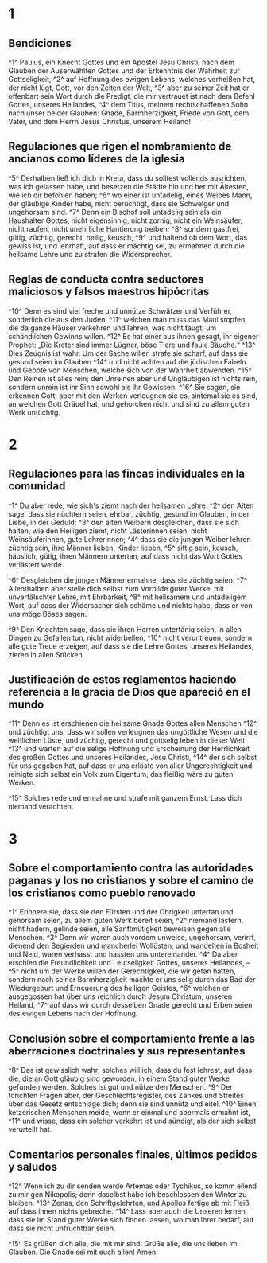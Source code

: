 # 1
## Bendiciones
^1^ Paulus, ein Knecht Gottes und ein Apostel Jesu Christi, nach dem Glauben der Auserwählten Gottes und der Erkenntnis der Wahrheit zur Gottseligkeit, ^2^ auf Hoffnung des ewigen Lebens, welches verheißen hat, der nicht lügt, Gott, vor den Zeiten der Welt, ^3^ aber zu seiner Zeit hat er offenbart sein Wort durch die Predigt, die mir vertrauet ist nach dem Befehl Gottes, unseres Heilandes, ^4^ dem Titus, meinem rechtschaffenen Sohn nach unser beider Glauben: Gnade, Barmherzigkeit, Friede von Gott, dem Vater, und dem Herrn Jesus Christus, unserem Heiland! 

## Regulaciones que rigen el nombramiento de ancianos como líderes de la iglesia
^5^ Derhalben ließ ich dich in Kreta, dass du solltest vollends ausrichten, was ich gelassen habe, und besetzen die Städte hin und her mit Ältesten, wie ich dir befohlen haben; ^6^ wo einer ist untadelig, eines Weibes Mann, der gläubige Kinder habe, nicht berüchtigt, dass sie Schwelger und ungehorsam sind. ^7^ Denn ein Bischof soll untadelig sein als ein Haushalter Gottes, nicht eigensinnig, nicht zornig, nicht ein Weinsäufer, nicht raufen, nicht unehrliche Hantierung treiben; ^8^ sondern gastfrei, gütig, züchtig, gerecht, heilig, keusch, ^9^ und haltend ob dem Wort, das gewiss ist, und lehrhaft, auf dass er mächtig sei, zu ermahnen durch die heilsame Lehre und zu strafen die Widersprecher. 

## Reglas de conducta contra seductores maliciosos y falsos maestros hipócritas
^10^ Denn es sind viel freche und unnütze Schwätzer und Verführer, sonderlich die aus den Juden, ^11^ welchen man muss das Maul stopfen, die da ganze Häuser verkehren und lehren, was nicht taugt, um schändlichen Gewinns willen. ^12^ Es hat einer aus ihnen gesagt, ihr eigener Prophet: „Die Kreter sind immer Lügner, böse Tiere und faule Bäuche.“ ^13^ Dies Zeugnis ist wahr. Um der Sache willen strafe sie scharf, auf dass sie gesund seien im Glauben ^14^ und nicht achten auf die jüdischen Fabeln und Gebote von Menschen, welche sich von der Wahrheit abwenden. ^15^ Den Reinen ist alles rein; den Unreinen aber und Ungläubigen ist nichts rein, sondern unrein ist ihr Sinn sowohl als ihr Gewissen. ^16^ Sie sagen, sie erkennen Gott; aber mit den Werken verleugnen sie es, sintemal sie es sind, an welchen Gott Gräuel hat, und gehorchen nicht und sind zu allem guten Werk untüchtig.

# 2
## Regulaciones para las fincas individuales en la comunidad
^1^ Du aber rede, wie sich's ziemt nach der heilsamen Lehre: ^2^ den Alten sage, dass sie nüchtern seien, ehrbar, züchtig, gesund im Glauben, in der Liebe, in der Geduld; ^3^ den alten Weibern desgleichen, dass sie sich halten, wie den Heiligen ziemt, nicht Lästerinnen seien, nicht Weinsäuferinnen, gute Lehrerinnen; ^4^ dass sie die jungen Weiber lehren züchtig sein, ihre Männer lieben, Kinder lieben, ^5^ sittig sein, keusch, häuslich, gütig, ihren Männern untertan, auf dass nicht das Wort Gottes verlästert werde. 

^6^ Desgleichen die jungen Männer ermahne, dass sie züchtig seien. ^7^ Allenthalben aber stelle dich selbst zum Vorbilde guter Werke, mit unverfälschter Lehre, mit Ehrbarkeit, ^8^ mit heilsamem und untadeligem Wort, auf dass der Widersacher sich schäme und nichts habe, dass er von uns möge Böses sagen. 

^9^ Den Knechten sage, dass sie ihren Herren untertänig seien, in allen Dingen zu Gefallen tun, nicht widerbellen, ^10^ nicht veruntreuen, sondern alle gute Treue erzeigen, auf dass sie die Lehre Gottes, unseres Heilandes, zieren in allen Stücken. 

## Justificación de estos reglamentos haciendo referencia a la gracia de Dios que apareció en el mundo
^11^ Denn es ist erschienen die heilsame Gnade Gottes allen Menschen ^12^ und züchtigt uns, dass wir sollen verleugnen das ungöttliche Wesen und die weltlichen Lüste, und züchtig, gerecht und gottselig leben in dieser Welt ^13^ und warten auf die selige Hoffnung und Erscheinung der Herrlichkeit des großen Gottes und unseres Heilandes, Jesu Christi, ^14^ der sich selbst für uns gegeben hat, auf dass er uns erlöste von aller Ungerechtigkeit und reinigte sich selbst ein Volk zum Eigentum, das fleißig wäre zu guten Werken. 

^15^ Solches rede und ermahne und strafe mit ganzem Ernst. Lass dich niemand verachten.

# 3
## Sobre el comportamiento contra las autoridades paganas y los no cristianos y sobre el camino de los cristianos como pueblo renovado
^1^ Erinnere sie, dass sie den Fürsten und der Obrigkeit untertan und gehorsam seien, zu allem guten Werk bereit seien, ^2^ niemand lästern, nicht hadern, gelinde seien, alle Sanftmütigkeit beweisen gegen alle Menschen. ^3^ Denn wir waren auch vordem unweise, ungehorsam, verirrt, dienend den Begierden und mancherlei Wollüsten, und wandelten in Bosheit und Neid, waren verhasst und hassten uns untereinander. ^4^ Da aber erschien die Freundlichkeit und Leutseligkeit Gottes, unseres Heilandes, – ^5^ nicht um der Werke willen der Gerechtigkeit, die wir getan hatten, sondern nach seiner Barmherzigkeit machte er uns selig durch das Bad der Wiedergeburt und Erneuerung des heiligen Geistes, ^6^ welchen er ausgegossen hat über uns reichlich durch Jesum Christum, unseren Heiland, ^7^ auf dass wir durch desselben Gnade gerecht und Erben seien des ewigen Lebens nach der Hoffnung. 

## Conclusión sobre el comportamiento frente a las aberraciones doctrinales y sus representantes
^8^ Das ist gewisslich wahr; solches will ich, dass du fest lehrest, auf dass die, die an Gott gläubig sind geworden, in einem Stand guter Werke gefunden werden. Solches ist gut und nütze den Menschen. ^9^ Der törichten Fragen aber, der Geschlechtsregister, des Zankes und Streites über das Gesetz entschlage dich; denn sie sind unnütz und eitel. ^10^ Einen ketzerischen Menschen meide, wenn er einmal und abermals ermahnt ist, ^11^ und wisse, dass ein solcher verkehrt ist und sündigt, als der sich selbst verurteilt hat. 

## Comentarios personales finales, últimos pedidos y saludos
^12^ Wenn ich zu dir senden werde Artemas oder Tychikus, so komm eilend zu mir gen Nikopolis; denn daselbst habe ich beschlossen den Winter zu bleiben. ^13^ Zenas, den Schriftgelehrten, und Apollos fertige ab mit Fleiß, auf dass ihnen nichts gebreche. ^14^ Lass aber auch die Unseren lernen, dass sie im Stand guter Werke sich finden lassen, wo man ihrer bedarf, auf dass sie nicht unfruchtbar seien. 

^15^ Es grüßen dich alle, die mit mir sind. Grüße alle, die uns lieben im Glauben. Die Gnade sei mit euch allen! Amen.